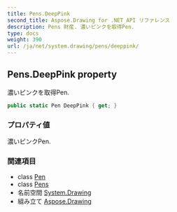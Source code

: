 ```yaml
---
title: Pens.DeepPink
second_title: Aspose.Drawing for .NET API リファレンス
description: Pens 財産. 濃いピンクを取得Pen.
type: docs
weight: 390
url: /ja/net/system.drawing/pens/deeppink/
---
```

## Pens.DeepPink property

濃いピンクを取得Pen.

```csharp
public static Pen DeepPink { get; }
```

### プロパティ値

濃いピンクPen.

### 関連項目

* class [Pen](../../pen/)
* class [Pens](../)
* 名前空間 [System.Drawing](../../pens/)
* 組み立て [Aspose.Drawing](../../../)



